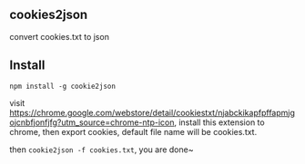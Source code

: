 ## cookies2json
convert cookies.txt to json 

## Install

`npm install -g cookie2json`

visit
<https://chrome.google.com/webstore/detail/cookiestxt/njabckikapfpffapmjgojcnbfjonfjfg?utm_source=chrome-ntp-icon>, install this extension to chrome,
then export cookies, default file name will be cookies.txt.

then `cookie2json -f cookies.txt`, you are done~
